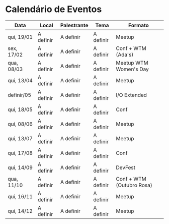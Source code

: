 Calendário de Eventos
=====================


| Data       	| Local     	| Palestrante 	| Tema      	| Formato                   	|
|------------	|-----------	|-------------	|-----------	|---------------------------	|
| qui, 19/01 	| A definir 	| A definir   	| A definir 	| Meetup                    	|
| sex, 17/02 	| A definir 	| A definir   	| A definir 	| Conf + WTM (Ada's)        	|
| qua, 08/03 	| A definir 	| A definir   	| A definir 	| Meetup WTM Women's Day       	|
| qui, 13/04 	| A definir 	| A definir   	| A definir 	| Meetup                    	|
| definir/05 	| A definir 	| A definir   	| A definir 	| I/O Extended              	|
| qui, 18/05 	| A definir 	| A definir   	| A definir 	| Conf                      	|
| qui, 08/06 	| A definir 	| A definir   	| A definir 	| Meetup                    	|
| qui, 13/07 	| A definir 	| A definir   	| A definir 	| Meetup                    	|
| qui, 17/08 	| A definir 	| A definir   	| A definir 	| Conf                      	|
| qui, 14/09 	| A definir 	| A definir   	| A definir 	| DevFest                   	|
| qua, 11/10 	| A definir 	| A definir   	| A definir 	| Conf + WTM (Outubro Rosa) 	|
| qui, 16/11 	| A definir 	| A definir   	| A definir 	| Meetup                    	|
| qui, 14/12 	| A definir 	| A definir   	| A definir 	| Meetup                    	|